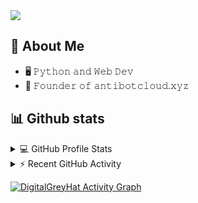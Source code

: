 <img src="hello.gif"/>

## :book: About Me
- 🖥 𝙿𝚢𝚝𝚑𝚘𝚗 𝚊𝚗𝚍 𝚆𝚎𝚋 𝙳𝚎𝚟
- 💼 𝙵𝚘𝚞𝚗𝚍𝚎𝚛 𝚘𝚏 𝚊𝚗𝚝𝚒𝚋𝚘𝚝𝚌𝚕𝚘𝚞𝚍.𝚡𝚢𝚣

## 📊 Github stats

<!-- https://github.com/anuraghazra/github-readme-stats -->
<details> 
  <summary>💻 GitHub Profile Stats</summary>
  <br/>
    <a href="https://github.com/anuraghazra/github-readme-stats"><img alt="DigitalGreyHat Github Stats" src="https://denvercoder1-github-readme-stats.vercel.app/api/?username=DigitalGreyHat&show_icons=true&count_private=true&theme=react&hide_border=true&bg_color=1F222E&title_color=F85D7F&icon_color=F8D866" height="192px"/></a>
  <a href="https://github.com/anuraghazra/github-readme-stats"><img alt="DenverCoder1's Top Languages" src="https://github-readme-stats.vercel.app/api/top-langs/?username=DigitalGreyHa1t&langs_count=8&layout=compact&theme=react&hide_border=true&bg_color=1F222E&title_color=F85D7F&icon_color=F8D866&hide=Jupyter%20Notebook" height="192px"/></a>
  <br/>
  <b>Note:</b> Top languages is only a metric of the languages my public code consists of and doesn't reflect experience or skill level.
</details>


<!-- https://github.com/jamesgeorge007/github-activity-readme -->
<details>
  <summary>⚡ Recent GitHub Activity</summary>
  <br/>

<!--START_SECTION:activity-->
1. 🗣 Commented on [#100](https://github.com/DXsmiley/mathbot/issues/100) in [DXsmiley/mathbot](https://github.com/DXsmiley/mathbot)
2. 🎉 Merged PR [#10](https://github.com/DenverCoder1/dev-pro-tips-bot/pull/10) in [DenverCoder1/dev-pro-tips-bot](https://github.com/DenverCoder1/dev-pro-tips-bot)
3. 💪 Opened PR [#10](https://github.com/DenverCoder1/dev-pro-tips-bot/pull/10) in [DenverCoder1/dev-pro-tips-bot](https://github.com/DenverCoder1/dev-pro-tips-bot)
4. 🎉 Merged PR [#136](https://github.com/DenverCoder1/custom-icon-badges/pull/136) in [DenverCoder1/custom-icon-badges](https://github.com/DenverCoder1/custom-icon-badges)
5. 🎉 Merged PR [#25](https://github.com/DenverCoder1/LaTeX-Gboard-Dictionary/pull/25) in [DenverCoder1/LaTeX-Gboard-Dictionary](https://github.com/DenverCoder1/LaTeX-Gboard-Dictionary)
<!--END_SECTION:activity-->
</details>

<!-- https://github.com/ashutosh00710/github-readme-activity-graph -->
<a href="https://github.com/ashutosh00710/github-readme-activity-graph"><img alt="DigitalGreyHat Activity Graph" src="https://activity-graph.herokuapp.com/graph?username=DigitalGreyHat&bg_color=1F222E&color=F8D866&line=F85D7F&point=FFFFFF&hide_border=true" /></a>